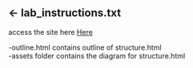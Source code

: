 











## ← lab_instructions.txt

access the site here <a href="https://hw2.ssingh.info">Here</a>

-outline.html contains outline of structure.html <br />
-assets folder contains the diagram for structure.html

